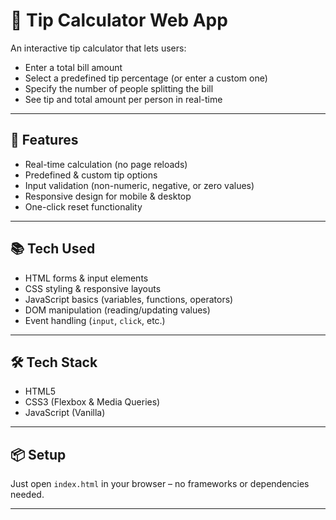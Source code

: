 # 💸 Tip Calculator Web App

An interactive tip calculator that lets users:

- Enter a total bill amount
- Select a predefined tip percentage (or enter a custom one)
- Specify the number of people splitting the bill
- See tip and total amount per person in real-time

---

## 🚀 Features

- Real-time calculation (no page reloads)
- Predefined & custom tip options
- Input validation (non-numeric, negative, or zero values)
- Responsive design for mobile & desktop
- One-click reset functionality

---

## 📚 Tech Used

- HTML forms & input elements
- CSS styling & responsive layouts
- JavaScript basics (variables, functions, operators)
- DOM manipulation (reading/updating values)
- Event handling (`input`, `click`, etc.)

---

## 🛠 Tech Stack

- HTML5
- CSS3 (Flexbox & Media Queries)
- JavaScript (Vanilla)

---

## 📦 Setup

Just open `index.html` in your browser – no frameworks or dependencies needed.

---

